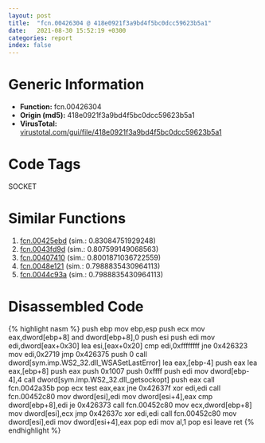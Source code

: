 ```yaml
---
layout: post
title:  "fcn.00426304 @ 418e0921f3a9bd4f5bc0dcc59623b5a1"
date:   2021-08-30 15:52:19 +0300
categories: report
index: false
---
```


# Generic Information
- **Function:** fcn.00426304
- **Origin (md5):** 418e0921f3a9bd4f5bc0dcc59623b5a1
- **VirusTotal:** [virustotal.com/gui/file/418e0921f3a9bd4f5bc0dcc59623b5a1][virustotal_ref]

# Code Tags
<span class="tag" id="SOCKET">SOCKET</span>


# Similar Functions

1. [fcn.00425ebd][similar_1_ref] (sim.: 0.83084751929248)
2. [fcn.0043fd9d][similar_2_ref] (sim.: 0.807599149068563)
3. [fcn.00407410][similar_3_ref] (sim.: 0.8001871036722559)
4. [fcn.0048e121][similar_4_ref] (sim.: 0.7988835430964113)
5. [fcn.0044c93a][similar_5_ref] (sim.: 0.7988835430964113)


# Disassembled Code

{% highlight nasm %}
push ebp
mov ebp,esp
push ecx
mov eax,dword[ebp+8]
and dword[ebp+8],0
push esi
push edi
mov edi,dword[eax+0x30]
lea esi,[eax+0x20]
cmp edi,0xffffffff
jne 0x426323
mov edi,0x2719
jmp 0x426375
push 0
call dword[sym.imp.WS2_32.dll_WSASetLastError]
lea eax,[ebp-4]
push eax
lea eax,[ebp+8]
push eax
push 0x1007
push 0xffff
push edi
mov dword[ebp-4],4
call dword[sym.imp.WS2_32.dll_getsockopt]
push eax
call fcn.0042a35b
pop ecx
test eax,eax
jne 0x42637f
xor edi,edi
call fcn.00452c80
mov dword[esi],edi
mov dword[esi+4],eax
cmp dword[ebp+8],edi
je 0x426373
call fcn.00452c80
mov ecx,dword[ebp+8]
mov dword[esi],ecx
jmp 0x42637c
xor edi,edi
call fcn.00452c80
mov dword[esi],edi
mov dword[esi+4],eax
pop edi
mov al,1
pop esi
leave
ret
{% endhighlight %}


[similar_1_ref]: /report/fcn.00425ebd@418e0921f3a9bd4f5bc0dcc59623b5a1
[similar_2_ref]: /report/fcn.0043fd9d@b3771987fba16f4fba07d1109ec72c76
[similar_3_ref]: /report/fcn.00407410@470263fe7e7cc115b95cd041d643e3b5
[similar_4_ref]: /report/fcn.0048e121@912f1d013a0d6151bc7a7cef6da1b2a0
[similar_5_ref]: /report/fcn.0044c93a@ba5ec83721de3ca10b3c9583f3b2c6a1
[virustotal_ref]: https://www.virustotal.com/gui/file/418e0921f3a9bd4f5bc0dcc59623b5a1